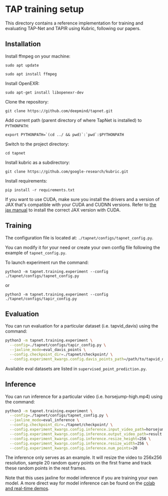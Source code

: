# TAP training setup

This directory contains a reference implementation for training and evaluating TAP-Net and TAPIR using Kubric, following our papers.

## Installation

Install ffmpeg on your machine:

```sudo apt update```

```sudo apt install ffmpeg```

Install OpenEXR:

```sudo apt-get install libopenexr-dev```

Clone the repository:

```git clone https://github.com/deepmind/tapnet.git```

Add current path (parent directory of where TapNet is installed)
to ```PYTHONPATH```:

```export PYTHONPATH=`(cd ../ && pwd)`:`pwd`:$PYTHONPATH```

Switch to the project directory:

```cd tapnet```

Install kubric as a subdirectory:

```git clone https://github.com/google-research/kubric.git```

Install requirements:

```pip install -r requirements.txt```

If you want to use CUDA, make sure you install the drivers and a version
of JAX that's compatible with your CUDA and CUDNN versions.
Refer to
[the jax manual](https://github.com/jax-ml/jax#installation)
to install the correct JAX version with CUDA.

## Training

The configuration file is located at: ```./tapnet/configs/tapnet_config.py```.

You can modify it for your need or create your own config file following
the example of ```tapnet_config.py```.

To launch experiment run the command:

```python3 -m tapnet.training.experiment --config ./tapnet/configs/tapnet_config.py```

or

```python3 -m tapnet.training.experiment --config ./tapnet/configs/tapir_config.py```

## Evaluation

You can run evaluation for a particular dataset (i.e. tapvid_davis) using the command:

```bash
python3 -m tapnet.training.experiment \
  --config=./tapnet/configs/tapir_config.py \
  --jaxline_mode=eval_davis_points \
  --config.checkpoint_dir=./tapnet/checkpoint/ \
  --config.experiment_kwargs.config.davis_points_path=/path/to/tapvid_davis.pkl
```

Available eval datasets are listed in `supervised_point_prediction.py`.

## Inference

You can run inference for a particular video (i.e. horsejump-high.mp4) using the command:

```bash
python3 -m tapnet.training.experiment \
  --config=./tapnet/configs/tapnet_config.py \
  --jaxline_mode=eval_inference \
  --config.checkpoint_dir=./tapnet/checkpoint/ \
  --config.experiment_kwargs.config.inference.input_video_path=horsejump-high.mp4 \
  --config.experiment_kwargs.config.inference.output_video_path=result.mp4 \
  --config.experiment_kwargs.config.inference.resize_height=256 \
  --config.experiment_kwargs.config.inference.resize_width=256 \
  --config.experiment_kwargs.config.inference.num_points=20
```

The inference only serves as an example. It will resize the video to 256x256 resolution, sample 20 random query points on the first frame and track these random points in the rest frames.

Note that this uses jaxline for model inference if you are training your own model. A more direct way for model inference can be found on the [colab and real-time demos](#tapir-demos).
